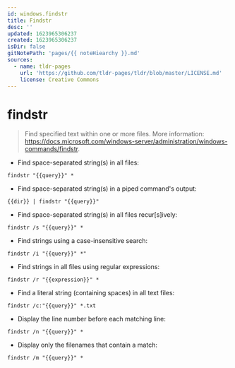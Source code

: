 ```yaml
---
id: windows.findstr
title: Findstr
desc: ''
updated: 1623965306237
created: 1623965306237
isDir: false
gitNotePath: 'pages/{{ noteHiearchy }}.md'
sources:
  - name: tldr-pages
    url: 'https://github.com/tldr-pages/tldr/blob/master/LICENSE.md'
    license: Creative Commons
---
```

# findstr

> Find specified text within one or more files.
> More information: <https://docs.microsoft.com/windows-server/administration/windows-commands/findstr>.

- Find space-separated string(s) in all files:

`findstr "{{query}}" *`

- Find space-separated string(s) in a piped command's output:

`{{dir}} | findstr "{{query}}"`

- Find space-separated string(s) in all files recur[s]ively:

`findstr /s "{{query}}" *`

- Find strings using a case-insensitive search:

`findstr /i "{{query}}" *"`

- Find strings in all files using regular expressions:

`findstr /r "{{expression}}" *`

- Find a literal string (containing spaces) in all text files:

`findstr /c:"{{query}}" *.txt`

- Display the line number before each matching line:

`findstr /n "{{query}}" *`

- Display only the filenames that contain a match:

`findstr /m "{{query}}" *`

